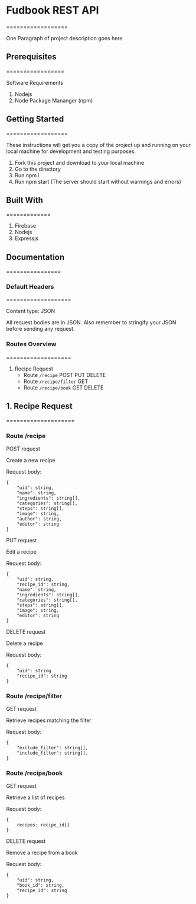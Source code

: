 # Fudbook REST API
==================

One Paragraph of project description goes here

## Prerequisites
=================

Software Requirements
1. Nodejs
2. Node Package Mananger (npm)

## Getting Started
==================

These instructions will get you a copy of the project up and running on your 
local machine for development and testing purposes. 

1. Fork this project and download to your local machine
2. Go to the directory
3. Run npm i
4. Run npm start (The server should start without warnings and errors)

## Built With
=============

1. Firebase
2. Nodejs
3. Expressjs

## Documentation
================

### Default Headers
===================

Content type: JSON

All request bodies are in JSON. Also remember to stringify your JSON before sending any request.

### Routes Overview
===================

1. Recipe Request
    * Route `/recipe` POST PUT DELETE
    * Route `/recipe/filter` GET
    * Route `/recipe/book` GET DELETE

## 1. Recipe Request
====================

### Route /recipe

POST request

Create a new recipe 

Request body:

```
{
    "uid": string,
    "name": string,
    "ingredients": string[],
    "categories": string[],
    "steps": string[],
    "image": string,
    "author": string,
    "editor": string
}
```

PUT request

Edit a recipe 

Request body:

```
{
    "uid": string,
    "recipe_id": string,
    "name": string,
    "ingredients": string[],
    "categories": string[],
    "steps": string[],
    "image": string,
    "editor": string
}
```

DELETE request

Delete a recipe

Request body:
```
{
    "uid": string
    "recipe_id": string
}
```

### Route /recipe/filter

GET request

Retrieve recipes matching the filter

Request body:
```
{
    "exclude_filter": string[],
    "include_filter": string[],
}
```

### Route /recipe/book

GET request

Retrieve a list of recipes

Request body:
```
{
    recipes: recipe_id[]
}
```

DELETE request

Remove a recipe from a book

Request body:
```
{
    "uid": string,
    "book_id": string,
    "recipe_id": string
}
```